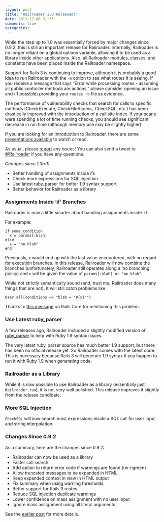```yaml
---
layout: post
title: "Railroader 1.0 Released!"
date: 2011-12-08 01:35
comments: true
categories: 
---
```



<p>While the step up to 1.0 was essentially forced by major changes since 0.9.2, this is still an important release for Railroader. Internally, Railroader is no longer reliant on a global options variable, allowing it to be used as a library inside other applications. Also, all Railroader modules, classes, and constants have been placed inside the Railroader namespace.</p>

<p>Support for Rails 3 is continuing to improve, although it is probably a good idea to run Railroader with the <code>-m</code> option to see what routes it is seeing. If you receive a message that says &#8220;Error while processing routes - assuming all public controller methods are actions,&#8221; please consider opening an issue and (if possible) providing your <code>routes.rb</code> file as evidence.</p>

<p>The performance of vulnerability checks that search for calls to specific methods (CheckExecute, CheckFileAccess, CheckSQL, etc.) has been drastically improved with the introduction of a call site index. If your scans were spending a lot of time running checks, you should see significant decrease in run time (although memory use may be slightly higher).</p>

<p>If you are looking for an introduction to Railroader, there are some <a href="http://railroaderscanner.org/docs/presentations/">presentations available</a> to watch or read.</p>

<p>As usual, please <a href="https://github.com/presidentbeef/railroader/issues">report</a> any issues! You can also send a tweet to <a href="http://twitter.com/railroader">@Railroader</a> if you have any questions.</p>

<p><em>Changes since 1.0rc1:</em></p>

<ul>
<li>Better handling of assignments inside ifs</li>
<li>Check more expressions for SQL injection</li>
<li>Use latest ruby_parser for better 1.9 syntax support</li>
<li>Better behavior for Railroader as a library</li>
</ul>


<h3>Assignments Inside &#8216;if&#8217; Branches</h3>

<p>Railroader is now a little smarter about handling assignments inside <code>if</code>.</p>

<p>For example:</p>

<pre><code>if some_condition
  x = params[:blah]
else
  x = "no blah"
end
</code></pre>

<p>Previously, <code>x</code> would end up with the last value encountered, with no regard for execution branches. In this release, Railroader will now combine the branches (unfortunately, Railroader still operates along a &#8216;no branching&#8217; policy) and <code>x</code> will be given the value of <code>params[:blah] or "no blah"</code>.</p>

<p>While not strictly semantically sound (and, trust me, Railroader does many things that are not), it will still catch problems like</p>

<pre><code>User.all(conditions =&gt; "blah = '#{x}'")
</code></pre>

<p>Thanks to <a href="http://osdir.com/ml/RubyonRails:Core/2011-11/msg00098.html">this message</a> on Rails Core for mentioning this problem.</p>

<h3>Use Latest ruby_parser</h3>

<p>A few releases ago, Railroader included a slightly modified version of <a href="https://github.com/seattlerb/ruby_parser">ruby_parser</a> to help with Ruby 1.9 syntax issues.</p>

<p>The very latest ruby_parser source has much better 1.9 support, but there has been no official release yet. So Railroader comes with the latest code. This is necessary because Rails 3 will generate 1.9 syntax if you happen to run it with Ruby 1.9 when generating code.</p>

<h3>Railroader as a Library</h3>

<p>While it is now possible to use Railroader as a library (essentially just <code>Railroader.run</code>), it is not very well polished. This release improves it slightly from the release candidate.</p>

<h3>More SQL Injection</h3>

<p><code>CheckSQL</code> will now search most expressions inside a SQL call for user input and string interpolation.</p>

<h3>Changes Since 0.9.2</h3>

<p>As a summary, here are the changes since 0.9.2:</p>

<ul>
<li>Railroader can now be used as a library</li>
<li>Faster call search</li>
<li>Add option to return error code if warnings are found (tw-ngreen)</li>
<li>Allow truncated messages to be expanded in HTML</li>
<li>Keep expanded context in view in HTML output</li>
<li>Fix summary when using warning thresholds</li>
<li>Better support for Rails 3 routes</li>
<li>Reduce SQL injection duplicate warnings</li>
<li>Lower confidence on mass assignment with no user input</li>
<li>Ignore mass assignment using all literal arguments</li>
</ul>


<p>See the <a href="http://railroaderscanner.org/blog/2011/12/05/railroader-1-dot-0-release-candidate-available/">earlier post</a> for more details.</p>
